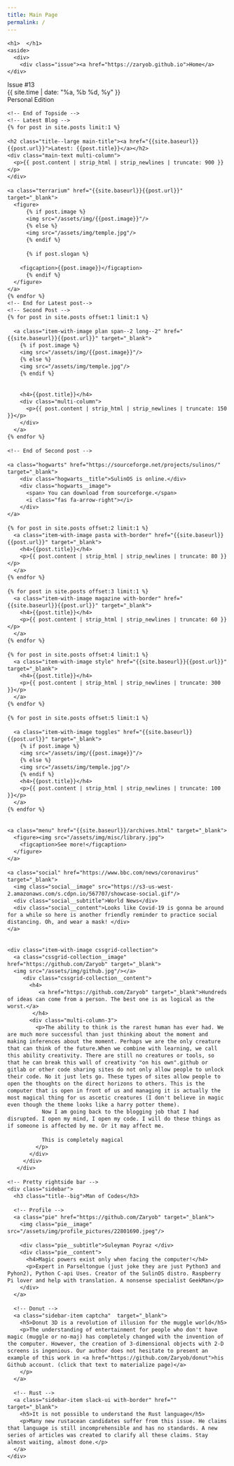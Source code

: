 ```yaml
---
title: Main Page
permalink: /
---
```


<html lang="en" >
<head>
  <meta charset="UTF-8">
  <title>The Grumbling Times</title>
  <link href="https://fonts.googleapis.com/css2?family=EB+Garamond:ital@0;1&family=Playfair+Display+SC:wght@900&family=Playfair+Display:ital,wght@0,800;1,800&family=Manrope:wght@800&display=swap" rel="stylesheet">
<link rel="stylesheet" href="https://cdnjs.cloudflare.com/ajax/libs/meyer-reset/2.0/reset.min.css">
<link rel='stylesheet' href='https://cdnjs.cloudflare.com/ajax/libs/simple-line-icons/2.4.1/css/simple-line-icons.min.css'><link rel="stylesheet" href="/assets/css/style.css">

</head>
<body>

<!-- partial:index.partial.html -->
<div class="main__wrapper">
  <main>
    <!-- Starting of Topside -->

    <h1>  </h1>
    <aside>
      <div>
        <div class="issue"><a href="https://zaryob.github.io">Home</a></div>
<div class="issue">Issue #13 </div>
        <div class="date">{{ site.time | date: "%a, %b %d, %y" }}</div>
        <div class="edition">Personal Edition</div>
      </div>
    </aside>

    <!-- End of Topside -->
    <!-- Latest Blog -->
    {% for post in site.posts limit:1 %}

    <h2 class="title--large main-title"><a href="{{site.baseurl}}{{post.url}}">Latest: {{post.title}}</a></h2>
    <div class="main-text multi-column">
      <p>{{ post.content | strip_html | strip_newlines | truncate: 900 }}</p>
    </div>

    <a class="terrarium" href="{{site.baseurl}}{{post.url}}" target="_blank">
      <figure>
          {% if post.image %}
          <img src="/assets/img/{{post.image}}"/>
          {% else %}
          <img src="/assets/img/temple.jpg"/>
          {% endif %}

          {% if post.slogan %}

        <figcaption>{{post.image}}</figcaption>
          {% endif %}
      </figure>
    </a>
    {% endfor %}
    <!-- End for Latest post-->
    <!-- Second Post -->
    {% for post in site.posts offset:1 limit:1 %}

      <a class="item-with-image plan span--2 long--2" href="{{site.baseurl}}{{post.url}}" target="_blank">
        {% if post.image %}
        <img src="/assets/img/{{post.image}}"/>
        {% else %}
        <img src="/assets/img/temple.jpg"/>
        {% endif %}


        <h4>{{post.title}}</h4>
        <div class="multi-column">
          <p>{{ post.content | strip_html | strip_newlines | truncate: 150 }}</p>
        </div>
      </a>
    {% endfor %}

    <!-- End of Second post -->  

    <a class="hogwarts" href="https://sourceforge.net/projects/sulinos/" target="_blank">
        <div class="hogwarts__title">SulinOS is online.</div>
        <div class="hogwarts__image">
          <span> You can download from sourceforge.</span>
          <i class="fas fa-arrow-right"></i>
        </div>
    </a>

    {% for post in site.posts offset:2 limit:1 %}
      <a class="item-with-image pasta with-border" href="{{site.baseurl}}{{post.url}}" target="_blank">
        <h4>{{post.title}}</h4>
        <p>{{ post.content | strip_html | strip_newlines | truncate: 80 }}</p>
      </a>
    {% endfor %}

    {% for post in site.posts offset:3 limit:1 %}
      <a class="item-with-image magazine with-border" href="{{site.baseurl}}{{post.url}}" target="_blank">
        <h4>{{post.title}}</h4>
        <p>{{ post.content | strip_html | strip_newlines | truncate: 60 }}</p>
      </a>
    {% endfor %}

    {% for post in site.posts offset:4 limit:1 %}
      <a class="item-with-image style" href="{{site.baseurl}}{{post.url}}" target="_blank">
        <h4>{{post.title}}</h4>
        <p>{{ post.content | strip_html | strip_newlines | truncate: 300 }}</p>
      </a>
    {% endfor %}

    {% for post in site.posts offset:5 limit:1 %}

      <a class="item-with-image toggles" href="{{site.baseurl}}{{post.url}}" target="_blank">
        {% if post.image %}
        <img src="/assets/img/{{post.image}}"/>
        {% else %}
        <img src="/assets/img/temple.jpg"/>
        {% endif %}
        <h4>{{post.title}}</h4>
        <p>{{ post.content | strip_html | strip_newlines | truncate: 100 }}</p>
      </a>
    {% endfor %}


    <a class="menu" href="{{site.baseurl}}/archives.html" target="_blank">
      <figure><img src="/assets/img/misc/library.jpg">
        <figcaption>See more!</figcaption>
      </figure>
    </a>

    <a class="social" href="https://www.bbc.com/news/coronavirus" target="_blank">
      <img class="social__image" src="https://s3-us-west-2.amazonaws.com/s.cdpn.io/567707/showcase-social.gif"/>
      <div class="social__subtitle">World News</div>
      <div class="social__content">Looks like Covid-19 is gonna be around for a while so here is another friendly reminder to practice social distancing. Oh, and wear a mask! </div>
    </a>


    <div class="item-with-image cssgrid-collection">
      <a class="cssgrid-collection__image" href="https://github.com/Zaryob" target="_blank">
      <img src="/assets/img/github.jpg"/></a>
         <div class="cssgrid-collection__content">
           <h4>
              <a href="https://github.com/Zaryob" target="_blank">Hundreds of ideas can come from a person. The best one is as logical as the worst.</a>
            </h4>
           <div class="multi-column-3">
             <p>The ability to think is the rarest human has ever had. We are much more successful than just thinking about the moment and making inferences about the moment. Perhaps we are the only creature that can think of the future.When we combine with learning, we call this ability creativity. There are still no creatures or tools, so that he can break this wall of creativity "on his own".github or gitlab or other code sharing sites do not only allow people to unlock their code. No it just lets go. These types of sites allow people to open the thoughts on the direct horizons to others. This is the computer that is open in front of us and managing it is actually the most magical thing for us ascetic creatures (I don't believe in magic even though the theme looks like a harry potter theme).
               Now I am going back to the blogging job that I had disrupted. I open my mind, I open my code. I will do these things as if someone is affected by me. Or it may affect me.

               This is completely magical
             </p>
           </div>
         </div>
       </div>

    <!-- Pretty rightside bar -->
    <div class="sidebar">
      <h3 class="title--big">Man of Codes</h3>

      <!-- Profile -->
      <a class="pie" href="https://github.com/Zaryob" target="_blank">
        <img class="pie__image" src="/assets/img/profile_pictures/22801690.jpeg"/>

        <div class="pie__subtitle">Suleyman Poyraz </div>
        <div class="pie__content">
          <h4>Magic powers exist only when facing the computer!</h4>
          <p>Expert in Parseltongue (just joke they are just Python3 and Pyhon2), Python C-api Uses. Creator of the SulinOS distro. Raspberry Pi lover and help with translation. A nonsense specialist GeekMan</p>
        </div>
      </a>

      <!-- Donut -->
      <a class="sidebar-item captcha"  target="_blank">
        <h5>Donut 3D is a revolution of illusion for the muggle world</h5>
        <p>The understanding of entertainment for people who don't have magic (muggle or no-maj) has completely changed with the invention of the computer. However, the creation of 3-dimensional objects with 2-D screens is ingenious. Our author does not hesitate to present an example of this work in <a href="https://github.com/Zaryob/donut">his Github account. (click that text to materialize page)</a>
        </p>
      </a>

      <!-- Rust -->
      <a class="sidebar-item slack-ui with-border" href="" target="_blank">
        <h5>It is not possible to understand the Rust language</h5>
        <p>Many new rustacean candidates suffer from this issue. He claims that language is still incomprehensible and has no standards. A new series of articles was created to clarify all these claims. Stay almost waiting, almost done.</p>
      </a>
    </div>
  </main>
</div>
<!-- partial -->
  <script src='https://cdnjs.cloudflare.com/ajax/libs/jquery/3.3.1/jquery.min.js'></script>
</body>
</html>
